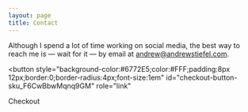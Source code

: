 ```yaml
---
layout: page
title: Contact
---
```


Although I spend a lot of time working on social media, the best way to reach me is  — wait for it — by email at [andrew@andrewstiefel.com](mailto:andrew@andrewstiefel.com).

<!-- Load Stripe.js on your website. -->
<script src="https://js.stripe.com/v3"></script>

<!-- Create a button that your customers click to complete their purchase. Customize the styling to suit your branding. -->
<button
  style="background-color:#6772E5;color:#FFF;padding:8px 12px;border:0;border-radius:4px;font-size:1em"
  id="checkout-button-sku_F6CwBbwMqnq9GM"
  role="link"
>
  Checkout
</button>

<div id="error-message"></div>

<script>
  var stripe = Stripe('pk_live_1F8nf3E5ipKuMJp2r7zYVZ6800gBG6IWro');

  var checkoutButton = document.getElementById('checkout-button-sku_F6CwBbwMqnq9GM');
  checkoutButton.addEventListener('click', function () {
    // When the customer clicks on the button, redirect
    // them to Checkout.
    stripe.redirectToCheckout({
      items: [{sku: 'sku_F6CwBbwMqnq9GM', quantity: 1}],

      // Do not rely on the redirect to the successUrl for fulfilling
      // purchases, customers may not always reach the success_url after
      // a successful payment.
      // Instead use one of the strategies described in
      // https://stripe.com/docs/payments/checkout/fulfillment
      successUrl: 'https://andrewstiefel.netlify.com/success',
      cancelUrl: 'https://andrewstiefel.netlify.com/canceled',
    })
    .then(function (result) {
      if (result.error) {
        // If `redirectToCheckout` fails due to a browser or network
        // error, display the localized error message to your customer.
        var displayError = document.getElementById('error-message');
        displayError.textContent = result.error.message;
      }
    });
  });
</script>